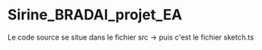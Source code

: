 # Sirine_BRADAI_projet_EA

Le code source se situe dans le fichier src -> puis c'est le fichier sketch.ts
